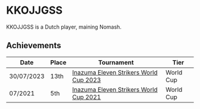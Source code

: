 # KKOJJGSS

KKOJJGSS is a Dutch player, maining Nomash.

## Achievements

|Date|Place|Tournament|Tier|
|-|-|-|-|
| 30/07/2023 | 13th | [Inazuma Eleven Strikers World Cup 2023](../..//tournaments/worldcup23.md) | World Cup |
| 07/2021 | 5th | [Inazuma Eleven Strikers World Cup 2021](../..//tournaments/worldcup21.md) | World Cup |
